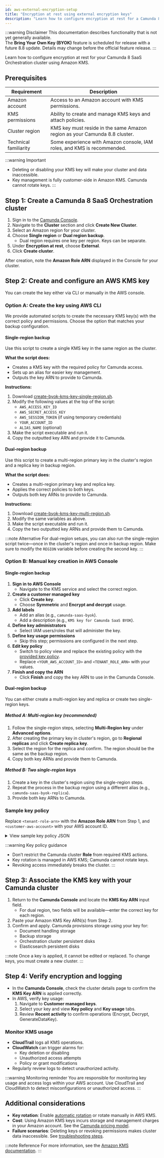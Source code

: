 ```yaml
---
id: aws-external-encryption-setup
title: "Encryption at rest using external encryption keys"
description: "Learn how to configure encryption at rest for a Camunda 8 SaaS Orchestration cluster using external Amazon KMS encryption keys."
---
```


:::warning Disclaimer
This documentation describes functionality that is not yet generally available.  
The **Bring Your Own Key (BYOK)** feature is scheduled for release with a future 8.8 update. Details may change before the official feature release.
:::

Learn how to configure encryption at rest for your Camunda 8 SaaS Orchestration cluster using Amazon KMS.

## Prerequisites

| Requirement           | Description                                                                |
| --------------------- | -------------------------------------------------------------------------- |
| Amazon account        | Access to an Amazon account with KMS permissions.                          |
| KMS permissions       | Ability to create and manage KMS keys and attach policies.                 |
| Cluster region        | KMS key must reside in the same Amazon region as your Camunda 8.8 cluster. |
| Technical familiarity | Some experience with Amazon console, IAM roles, and KMS is recommended.    |

:::warning Important

- Deleting or disabling your KMS key will make your cluster and data inaccessible.
- Key management is fully customer-side in Amazon KMS. Camunda cannot rotate keys.
  :::

## Step 1: Create a Camunda 8 SaaS Orchestration cluster

1. Sign in to the [Camunda Console](https://console.camunda.io/).
2. Navigate to the **Cluster** section and click **Create New Cluster**.
3. Select an Amazon region for your cluster.
4. Choose **Single region** or **Dual region backup**.
   - Dual region requires one key per region. Keys can be separate.
5. Under **Encryption at rest**, choose **External**.
6. Click **Create cluster**.

After creation, note the **Amazon Role ARN** displayed in the Console for your cluster.

## Step 2: Create and configure an AWS KMS key

You can create the key either via CLI or manually in the AWS console.

### Option A: Create the key using AWS CLI

We provide automated scripts to create the necessary KMS key(s) with the correct policy and permissions. Choose the option that matches your backup configuration.

#### Single-region backup

Use this script to create a single KMS key in the same region as the cluster.

**What the script does:**

- Creates a KMS key with the required policy for Camunda access.
- Sets up an alias for easier key management.
- Outputs the key ARN to provide to Camunda.

**Instructions:**

1. Download [create-byok-kms-key-single-region.sh](https://github.com/camunda/camunda-docs/tree/main/versioned_docs/version-8.7/components/concepts/byok/downloads/create-byok-kms-key-single-region.sh).
2. Modify the following values at the top of the script:
   - `AWS_ACCESS_KEY_ID`
   - `AWS_SECRET_ACCESS_KEY`
   - `AWS_SESSION_TOKEN` (if using temporary credentials)
   - `YOUR_ACCOUNT_ID`
   - `ALIAS_NAME` (optional)
3. Make the script executable and run it.
4. Copy the outputted key ARN and provide it to Camunda.

#### Dual-region backup

Use this script to create a multi-region primary key in the cluster's region and a replica key in backup region.

**What the script does:**

- Creates a multi-region primary key and replica key.
- Applies the correct policies to both keys.
- Outputs both key ARNs to provide to Camunda.

**Instructions:**

1. Download [create-byok-kms-key-multi-region.sh](https://github.com/camunda/camunda-docs/tree/main/versioned_docs/version-8.7/components/concepts/byok/downloads/create-byok-kms-key-multi-region.sh).
2. Modify the same variables as above.
3. Make the script executable and run it.
4. Copy the two outputted key ARNs and provide them to Camunda.

:::note Alternative
For dual-region setups, you can also run the single-region script twice—once in the cluster's region and once in backup region. Make sure to modify the `REGION` variable before creating the second key.
:::

### Option B: Manual key creation in AWS Console

#### Single-region backup

1. **Sign in to AWS Console**
   - Navigate to the KMS service and select the correct region.
2. **Create a customer managed key**
   - Click **Create key**.
   - Choose **Symmetric** and **Encrypt and decrypt** usage.
3. **Add labels**
   - Add an alias (e.g., `camunda-saas-byok`).
   - Add a description (e.g., `KMS key for Camunda SaaS BYOK`).
4. **Define key administrators**
   - Select IAM users/roles that will administer the key.
5. **Define key usage permissions**
   - Skip this step; permissions are configured in the next step.
6. **Edit key policy**
   - Switch to policy view and replace the existing policy with the [provided key policy](https://github.com/camunda/camunda-docs/tree/main/versioned_docs/version-8.7/components/concepts/byok/downloads/aws-kms-key-policy.json).
   - Replace `<YOUR_AWS_ACCOUNT_ID>` and `<TENANT_ROLE_ARN>` with your values.
7. **Finish and copy the ARN**
   - Click **Finish** and copy the key ARN to use in the Camunda Console.

#### Dual-region backup

You can either create a multi-region key and replica or create two single-region keys.

##### Method A: Multi-region key (recommended)

1. Follow the single-region steps, selecting **Multi-Region key** under **Advanced options**.
2. After creating the primary key in cluster's region, go to **Regional replicas** and click **Create replica key**.
3. Select the region for the replica and confirm. The region should be the same as the backup region.
4. Copy both key ARNs and provide them to Camunda.

##### Method B: Two single-region keys

1. Create a key in the cluster's region using the single-region steps.
2. Repeat the process in the backup region using a different alias (e.g., `camunda-saas-byok-replica`).
3. Provide both key ARNs to Camunda.

### Sample key policy

Replace `<tenant-role-arn>` with the **Amazon Role ARN** from Step 1, and `<customer-aws-account>` with your AWS account ID.

<details>
<summary>View sample key policy JSON</summary>

```json
{
  "Version": "2012-10-17",
  "Statement": [
    {
      "Sid": "Enable IAM user permissions",
      "Effect": "Allow",
      "Principal": {
        "AWS": "arn:aws:iam::<customer-aws-account>:root"
      },
      "Action": "kms:*",
      "Resource": "*"
    },
    {
      "Sid": "Allow Camunda tenant IAM Role basic key access",
      "Effect": "Allow",
      "Principal": {
        "AWS": "<tenant-role-arn>"
      },
      "Action": [
        "kms:Encrypt",
        "kms:Decrypt",
        "kms:ReEncrypt*",
        "kms:DescribeKey",
        "kms:GenerateDataKey*"
      ],
      "Resource": "*"
    },
    {
      "Sid": "Allow Camunda tenant IAM Role to create grants for provisioning encrypted EBS volumes",
      "Effect": "Allow",
      "Principal": {
        "AWS": "<tenant-role-arn>"
      },
      "Action": ["kms:CreateGrant", "kms:ListGrants", "kms:RevokeGrant"],
      "Resource": "*"
    }
  ]
}
```

</details>

:::warning Key policy guidance

- Don’t restrict the Camunda cluster **Role** from required KMS actions.
- Key rotation is managed in AWS KMS; Camunda cannot rotate keys.
- Revoking access immediately breaks the cluster.
  :::

## Step 3: Associate the KMS key with your Camunda cluster

1. Return to the **Camunda Console** and locate the **KMS Key ARN** input field.
   - For dual region, two fields will be available—enter the correct key for each region.
2. Paste your Amazon KMS Key ARN(s) from Step 2.
3. Confirm and apply. Camunda provisions storage using your key for:
   - Document handling storage
   - Backup storage
   - Orchestration cluster persistent disks
   - Elasticsearch persistent disks

:::note
Once a key is applied, it cannot be edited or replaced. To change keys, you must create a new cluster.
:::

## Step 4: Verify encryption and logging

- In the **Camunda Console**, check the cluster details page to confirm the **KMS Key ARN** is applied correctly.
- In AWS, verify key usage:
  1. Navigate to **Customer managed keys**.
  2. Select your key and view **Key policy** and **Key usage** tabs.
  3. Review **Recent activity** to confirm operations (Encrypt, Decrypt, GenerateDataKey).

### Monitor KMS usage

- **CloudTrail** logs all KMS operations.
- **CloudWatch** can trigger alarms for:
  - Key deletion or disabling
  - Unauthorized access attempts
  - Policy or grant modifications
- Regularly review logs to detect unauthorized activity.

:::warning Monitoring reminder
You are responsible for monitoring key usage and access logs within your AWS account. Use CloudTrail and CloudWatch to detect misconfigurations or unauthorized access.
:::

## Additional considerations

- **Key rotation**: Enable [automatic rotation](https://docs.aws.amazon.com/kms/latest/developerguide/rotate-keys.html) or rotate manually in AWS KMS.
- **Cost**: Using Amazon KMS keys incurs storage and management charges in your Amazon account. See the [Camunda pricing model](/components/concepts/byok/index.md#cost-implications).
- **Failure scenarios**: Deleting keys or revoking permissions makes cluster data inaccessible. See [troubleshooting steps](/components/concepts/byok/faq-and-troubleshooting.md#troubleshooting-external-encryption-keys).

:::note Reference
For more information, see the [Amazon KMS documentation](https://docs.aws.amazon.com/kms/latest/developerguide/overview.html).
:::
